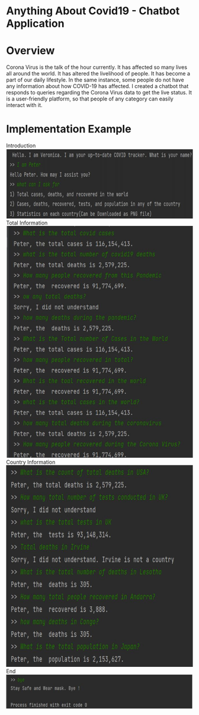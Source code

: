 # Anything About Covid19 - Chatbot Application

# Overview
Corona Virus is the talk of the hour currently. It has affected so many lives all 
around the world. It has altered the livelihood of people. It has become a part of our 
daily lifestyle. In the same instance, some people do not have any information about 
how COVID-19 has affected. I created a chatbot that responds to queries 
regarding the Corona Virus data to get the live status. It is a user-friendly platform, so that people of any category can easily interact with it.


# Implementation Example
Introduction
![](images/Intro.jpg)
Total Information
![](images/TotalInfo.jpg)
Country Information
![](images/CountryInfo.jpg)
End
![](images/greet.jpg)
